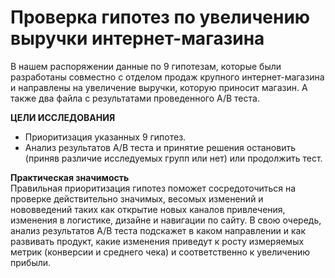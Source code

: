 # Проверка гипотез по увеличению выручки интернет-магазина

В нашем распоряжении данные по 9 гипотезам, которые были разработаны совместно с отделом продаж крупного интернет-магазина и направлены на увеличение выручки, которую приносит магазин. А также два файла с результатами проведенного A/B теста.

**ЦЕЛИ ИССЛЕДОВАНИЯ**<br>
* Приоритизация указанных 9 гипотез.
* Анализ результатов A/B теста и принятие решения остановить (приняв различие исследуемых групп или нет) или продолжить тест.

**Практическая значимость**<br>
Правильная приоритизация гипотез поможет сосредоточиться на проверке действительно значимых, весомых изменений и нововведений таких как открытие новых каналов привлечения, изменения в логистике, дизайне и навигации по сайту. В свою очередь, анализ результатов A/B теста подскажет в каком направлении и как развивать продукт, какие изменения приведут к росту измеряемых метрик (конверсии и среднего чека) и соответственно к увеличению прибыли.
